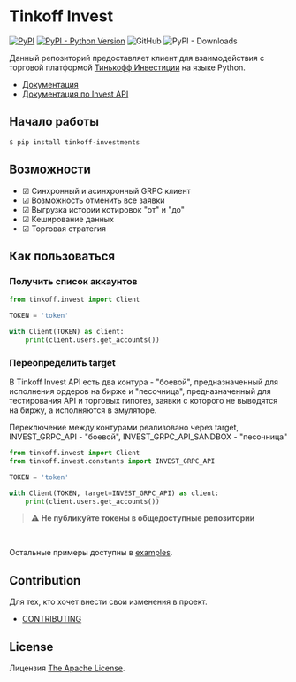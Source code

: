 # Tinkoff Invest

[![PyPI](https://img.shields.io/pypi/v/tinkoff-investments)](https://pypi.org/project/tinkoff-investments/)
[![PyPI - Python Version](https://img.shields.io/pypi/pyversions/tinkoff-investments)](https://www.python.org/downloads/)
![GitHub](https://img.shields.io/github/license/tinkoff/invest-python)
![PyPI - Downloads](https://img.shields.io/pypi/dm/tinkoff-investments)

Данный репозиторий предоставляет клиент для взаимодействия с торговой платформой [Тинькофф Инвестиции](https://www.tinkoff.ru/invest/) на языке Python.

- [Документация](https://RussianInvestments.github.io/invest-python/)
- [Документация по Invest API](https://RussianInvestments.github.io/investAPI/)

## Начало работы

<!-- termynal -->

```
$ pip install tinkoff-investments
```

## Возможности

- &#9745; Синхронный и асинхронный GRPC клиент
- &#9745; Возможность отменить все заявки
- &#9745; Выгрузка истории котировок "от" и "до"
- &#9745; Кеширование данных
- &#9745; Торговая стратегия

## Как пользоваться

### Получить список аккаунтов

```python
from tinkoff.invest import Client

TOKEN = 'token'

with Client(TOKEN) as client:
    print(client.users.get_accounts())
```

### Переопределить target

В Tinkoff Invest API есть два контура - "боевой", предназначенный для исполнения ордеров на бирже и "песочница", предназначенный для тестирования API и торговых гипотез, заявки с которого не выводятся на биржу, а исполняются в эмуляторе.

Переключение между контурами реализовано через target, INVEST_GRPC_API - "боевой", INVEST_GRPC_API_SANDBOX - "песочница"

```python
from tinkoff.invest import Client
from tinkoff.invest.constants import INVEST_GRPC_API

TOKEN = 'token'

with Client(TOKEN, target=INVEST_GRPC_API) as client:
    print(client.users.get_accounts())
```

> :warning: **Не публикуйте токены в общедоступные репозитории**
<br/>

Остальные примеры доступны в [examples](https://github.com/RussianInvestments/invest-python/tree/main/examples).

## Contribution

Для тех, кто хочет внести свои изменения в проект.

- [CONTRIBUTING](https://github.com/RussianInvestments/invest-python/blob/main/CONTRIBUTING.md)

## License

Лицензия [The Apache License](https://github.com/RussianInvestments/invest-python/blob/main/LICENSE).
